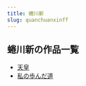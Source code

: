 ```yaml
---
title: 蜷川新
slug: quanchuanxinff
---
```


## 蜷川新の作品一覧

- [天皇](tianhuang20)
- [私の歩んだ道](sinobundadao5f)
